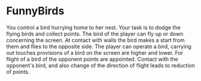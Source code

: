 # FunnyBirds
You control a bird hurrying home to her nest. Your task is to dodge the flying birds and collect points.
The bird of the player can fly up or down concerning the screen. At contact with walls the bird makes a start from them and flies to the opposite side. The player can operate a bird, carrying out touches provisions of a bird on the screen are higher and lower.
For flight of a bird of the opponent points are appointed.
Contact with the opponent's bird, and also change of the direction of flight leads to reduction of points.
